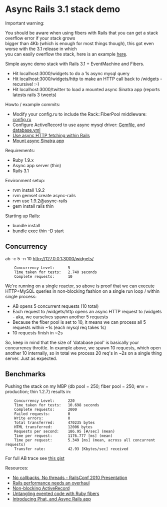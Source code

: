 # Async Rails 3.1 stack demo

Important warning:
  
  You should be aware when using fibers with Rails that you can get a stack overflow error if your stack grows  
  bigger than 4Kb (which is enough for most things though), this got even worse with the 3.1 release in which  
  you can easily overflow the stack, here is an example [here](https://github.com/schmurfy/assets_crash).

Simple async demo stack with Rails 3.1 + EventMachine and Fibers.

 * Hit localhost:3000/widgets to do a 1s async mysql query
 * Hit localhost:3000/widgets/http to make an HTTP call back to /widgets - recursive! :-)
 * Hit localhost:3000/twitter to load a mounted async Sinatra app (reports latests rails 3 tweets)

Howto / example commits:

  * Modify your config.ru to include the Rack::FiberPool middleware: [config.ru](https://github.com/igrigorik/async-rails/commit/72ea38433246cc58cd31e3863f4ed4e0c861ad28#config.ru)
  * Configure ActiveRecord to use async mysql driver: [Gemfile](https://github.com/igrigorik/async-rails/blob/master/Gemfile#L16), and [database.yml](https://github.com/igrigorik/async-rails/blob/master/config/database.yml#L4)
  * [Use async HTTP fetching within Rails](http://github.com/igrigorik/async-rails/commit/6307f3f416f21a40304d2f4a07509b923051744b)
  * [Mount async Sinatra app](http://github.com/igrigorik/async-rails/commit/50c5e4fd6701dfa2b3ecfc697ca53b40f8c57827)

Requirements:

 * Ruby 1.9.x
 * Async app server (thin)
 * Rails 3.1

Environment setup:

 * rvm install 1.9.2
 * rvm gemset create async-rails
 * rvm use 1.9.2@async-rails
 * gem install rails thin

Starting up Rails:

 * bundle install
 * bundle exec thin -D start

## Concurrency

ab -c 5 -n 10 http://127.0.0.1:3000/widgets/

        Concurrency Level:      5
        Time taken for tests:   2.740 seconds
        Complete requests:      10

We're running on a single reactor, so above is proof that we can execute HTTP+MySQL queries in non-blocking fashion on a single run loop / within single process:

 * AB opens 5 concurrent requests (10 total)
 * Each request to /widgets/http opens an async HTTP request to /widgets - aka, we ourselves spawn another 5 requests
 * Because the fiber pool is set to 10, it means we can process all 5 requests within ~1s (each mysql req takes 1s)
 * 10 requests finish in ~2s

So, keep in mind that the size of 'database pool' is basically your concurrency throttle. In example above, we spawn
10 requests, which open another 10 internally, so in total we process 20 req's in ~2s on a single thing server. Just as expected.

## Benchmarks

Pushing the stack on my MBP (db pool = 250; fiber pool = 250; env = production; thin 1.2.7) results in:

        Concurrency Level:      220
        Time taken for tests:   10.698 seconds
        Complete requests:      2000
        Failed requests:        0
        Write errors:           0
        Total transferred:      470235 bytes
        HTML transferred:       12006 bytes
        Requests per second:    186.95 [#/sec] (mean)
        Time per request:       1176.777 [ms] (mean)
        Time per request:       5.349 [ms] (mean, across all concurrent requests)
        Transfer rate:          42.93 [Kbytes/sec] received

For full AB trace see [this gist](http://gist.github.com/503627)

Resources:

 * [No callbacks, No threads - RailsConf 2010 Presentation](http://www.slideshare.net/igrigorik/no-callbacks-no-threads-railsconf-2010)
 * [Rails performance needs an overhaul](http://www.igvita.com/2010/06/07/rails-performance-needs-an-overhaul/)
 * [Non-blocking ActiveRecord](http://www.igvita.com/2010/04/15/non-blocking-activerecord-rails/)
 * [Untangling evented code with Ruby fibers](http://www.igvita.com/2010/03/22/untangling-evented-code-with-ruby-fibers/)
 * [Introducing Phat, and Async Rails app](http://www.mikeperham.com/2010/04/03/introducing-phat-an-asynchronous-rails-app/)
